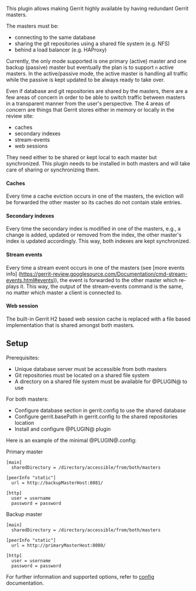 This plugin allows making Gerrit highly available by having redundant Gerrit
masters.

The masters must be:

* connecting to the same database
* sharing the git repositories using a shared file system (e.g. NFS)
* behind a load balancer (e.g. HAProxy)

Currently, the only mode supported is one primary (active) master and one backup
(passive) master but eventually the plan is to support `n` active masters. In
the active/passive mode, the active master is handling all traffic while the
passive is kept updated to be always ready to take over.

Even if database and git repositories are shared by the masters, there are a few
areas of concern in order to be able to switch traffic between masters in a
transparent manner from the user's perspective. The 4 areas of concern are
things that Gerrit stores either in memory or locally in the review site:

* caches
* secondary indexes
* stream-events
* web sessions

They need either to be shared or kept local to each master but synchronized.
This plugin needs to be installed in both masters and will take care of sharing
or synchronizing them.

#### Caches
Every time a cache eviction occurs in one of the masters, the eviction will be
forwarded the other master so its caches do not contain stale entries.

#### Secondary indexes
Every time the secondary index is modified in one of the masters, e.g., a change
is added, updated or removed from the index, the other master's index is
updated accordingly. This way, both indexes are kept synchronized.

#### Stream events
Every time a stream event occurs in one of the masters (see [more events info]
(https://gerrit-review.googlesource.com/Documentation/cmd-stream-events.html#events)),
the event is forwarded to the other master which re-plays it. This way, the
output of the stream-events command is the same, no matter which master a client
is connected to.

#### Web session
The built-in Gerrit H2 based web session cache is replaced with a file based
implementation that is shared amongst both masters.

## Setup

Prerequisites:

* Unique database server must be accessible from both masters
* Git repositories must be located on a shared file system
* A directory on a shared file system must be available for @PLUGIN@ to use

For both masters:

* Configure database section in gerrit.config to use the shared database
* Configure gerrit.basePath in gerrit.config to the shared repositories location
* Install and configure @PLUGIN@ plugin

Here is an example of the minimal @PLUGIN@.config:

Primary master

```
[main]
  sharedDirectory = /directory/accessible/from/both/masters

[peerInfo "static"]
  url = http://backupMasterHost:8081/

[http]
  user = username
  password = password
```

Backup master

```
[main]
  sharedDirectory = /directory/accessible/from/both/masters

[peerInfo "static"]
  url = http://primaryMasterHost:8080/

[http]
  user = username
  password = password
```

For further information and supported options, refer to [config](config.md)
documentation.
